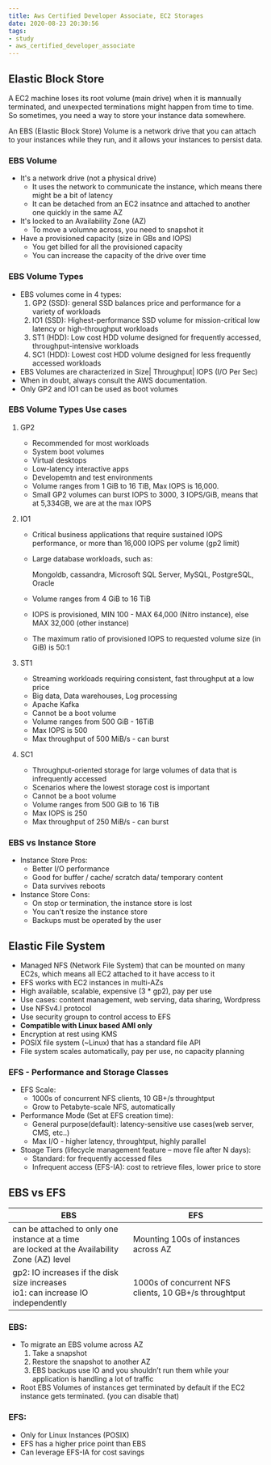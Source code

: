 ```yaml
---
title: Aws Certified Developer Associate, EC2 Storages
date: 2020-08-23 20:30:56
tags:
- study
- aws_certified_developer_associate
---
```


## Elastic Block Store

A EC2 machine loses its root volume (main drive) when it is mannually terminated, and unexpected terminations might happen from time to time. So sometimes, you need a way to store your instance data somewhere. 

An EBS (Elastic Block Store) Volume is a network drive that you can attach to your instances while they run, and it allows your instances to persist data.

### EBS Volume

* It's a network drive (not a physical drive)
  * It uses the network to communicate the instance, which means there might be a bit of latency
  * It can be detached from an EC2 insatnce and attached to another one quickly in the same AZ
* It's locked to an Availability Zone (AZ)
  * To move a volumne across, you need to snapshot it
* Have a provisioned capacity (size in GBs and IOPS)
  * You get billed for all the provisioned capacity
  * You can increase the capacity of the drive over time

### EBS Volume Types

* EBS volumes come in 4 types:
  1. GP2 (SSD): general SSD balances price and performance for a variety of workloads
  2. IO1 (SSD): Highest-performance SSD volume for mission-critical  low latency or high-throughput workloads
  3. ST1 (HDD): Low cost HDD volume designed for frequently accessed, throughput-intensive workloads
  4. SC1 (HDD): Lowest cost HDD volume designed for less frequently accessed workloads
* EBS Volumes are characterized in Size| Throughput| IOPS (I/O Per Sec)
* When in doubt, always consult the AWS documentation.
* Only GP2 and IO1 can be used as boot volumes

### EBS Volume Types Use cases

1. GP2

   * Recommended for most workloads
   * System boot volumes
   * Virtual desktops
   * Low-latency interactive apps
   * Developemtn and test environments
   * Volume ranges from 1 GiB to 16 TiB, Max IOPS is 16,000.
   * Small GP2 volumes can burst IOPS to 3000, 3 IOPS/GiB, means that at 5,334GB, we are at the max IOPS

2. IO1

   * Critical business applications that require sustained IOPS performance, or more than 16,000 IOPS per volume (gp2 limit)

   * Large database workloads, such as:

     Mongoldb, cassandra, Microsoft SQL Server, MySQL, PostgreSQL, Oracle

   * Volume ranges from 4 GiB to 16 TiB

   * IOPS is provisioned, MIN 100 - MAX 64,000 (Nitro instance), else MAX 32,000 (other instance)

   * The maximum ratio of provisioned IOPS to requested volume size (in GiB) is 50:1

3. ST1

   * Streaming workloads requiring consistent, fast throughput at a low price
   * Big data, Data warehouses, Log processing
   * Apache Kafka
   * Cannot be a boot volume
   * Volume ranges from 500 GiB - 16TiB
   * Max IOPS is 500
   * Max throughput of 500 MiB/s - can burst

4. SC1

   * Throughput-oriented storage for large volumes of data that is infrequently accessed
   * Scenarios where the lowest storage cost is important
   * Cannot be a boot volume
   * Volume ranges from 500 GiB to 16 TiB
   * Max IOPS is 250
   * Max throughput of 250 MiB/s - can burst

### EBS vs Instance Store

* Instance Store Pros:
  * Better I/O performance
  * Good for buffer / cache/ scratch data/ temporary content
  * Data survives reboots
* Instance Store Cons:
  * On stop or termination, the instance store is lost
  * You can't resize the instance store
  * Backups must be operated by the user

## Elastic File System

* Managed NFS (Network File System) that can be mounted on many EC2s, which means all EC2 attached to it have access to it
* EFS works with EC2 instances in multi-AZs
* High available, scalable, expensive (3 * gp2), pay per use
* Use cases: content management, web serving, data sharing, Wordpress
* Use NFSv4.I protocol
* Use security groupn to control access to EFS
* **Compatible with Linux based AMI only**
* Encryption at rest using KMS
* POSIX file system (~Linux) that has a standard file API
* File system scales automatically, pay per use, no capacity planning

### EFS - Performance and Storage Classes

* EFS Scale:
  * 1000s of concurrent NFS clients, 10 GB+/s throughtput
  * Grow to Petabyte-scale NFS, automatically
* Performance Mode (Set at EFS creation time):
  * General purpose(default): latency-sensitive use cases(web server, CMS, etc..)
  * Max I/O - higher latency, throughtput, highly parallel
* Stoage Tiers (lifecycle management feature – move file after N days):
  * Standard: for frequently accessed files
  * Infrequent access (EFS-IA): cost to retrieve files, lower price to store

## EBS vs EFS

| EBS                                                          | EFS                                                   |
| ------------------------------------------------------------ | ----------------------------------------------------- |
| can be attached to only one instance at a time<br />are locked at the Availability Zone (AZ) level | Mounting 100s of instances across AZ                  |
| gp2: IO increases if the disk size increases<br />io1: can increase IO independently | 1000s of concurrent NFS clients, 10 GB+/s throughtput |

### EBS:

* To migrate an EBS volume across AZ
  1. Take a snapshot
  2. Restore the snapshot to another AZ
  3. EBS backups use IO and you shouldn’t run them while your application is handling a lot of traffic
* Root EBS Volumes of instances get terminated by default if the EC2 instance gets terminated. (you can disable that)

### EFS:

* Only for Linux Instances (POSIX)
* EFS has a higher price point than EBS
* Can leverage EFS-IA for cost savings